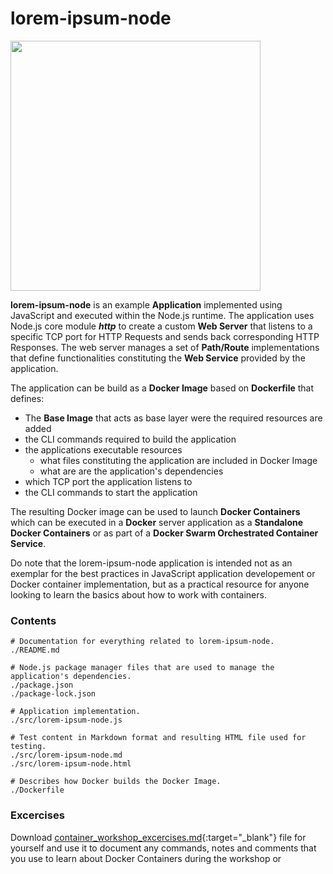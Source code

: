 # lorem-ipsum-node

<div class="row">
  <div class="column">
    <img src="https://pekkakorpi-tassi.fi/img/logo_v1.8.png"  width=400>
  </div>
</div>

**lorem-ipsum-node** is an example **Application** implemented using JavaScript and executed within the Node.js runtime. The application uses Node.js core module ***http*** to create a custom **Web Server** that listens to a specific TCP port for HTTP Requests and sends back corresponding HTTP Responses. The web server manages a set of **Path/Route** implementations that define functionalities constituting the **Web Service** provided by the application.

The application can be build as a **Docker Image** based on **Dockerfile** that defines:

  - The **Base Image** that acts as base layer were the required resources are added
  - the CLI commands required to build the application
  - the applications executable resources
    - what files constituting the application are included in Docker Image
    - what are are the application's dependencies
  - which TCP port the application listens to
  - the CLI commands to start the application

The resulting Docker image can be used to launch **Docker Containers** which can be executed in a **Docker** server application as a **Standalone Docker Containers** or as part of a **Docker Swarm Orchestrated Container Service**.

Do note that the lorem-ipsum-node application is intended not as an exemplar for the best practices in JavaScript application developement or Docker container implementation, but as a practical resource for anyone looking to learn the basics about how to work with containers.

### Contents

```text
# Documentation for everything related to lorem-ipsum-node.
./README.md

# Node.js package manager files that are used to manage the application's dependencies.
./package.json
./package-lock.json

# Application implementation.
./src/lorem-ipsum-node.js

# Test content in Markdown format and resulting HTML file used for testing.
./src/lorem-ipsum-node.md
./src/lorem-ipsum-node.html

# Describes how Docker builds the Docker Image.
./Dockerfile
```

### Excercises

Download [container_workshop_excercises.md](../container_workshop_excercises.md){:target="_blank"} file for yourself and use it to document any commands, notes and comments that you use to learn about Docker Containers during the workshop or
